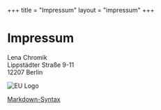 +++
title = "Impressum"
layout = "impressum"
+++

# Impressum

Lena Chromik
<br>
Lippstädter Straße 9-11
<br>
12207 Berlin

<img src="/images/eu-logo.png" alt="EU Logo" style="max-width: 300px;">

<a href = "https://github.com/adam-p/markdown-here/wiki/markdown-cheatsheet" target = "_blank" style="text-decoration: underline">Markdown-Syntax</a>
